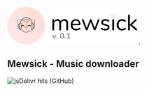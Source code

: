 
<img src="mewsick.png" width="300px">.

## Mewsick - Music downloader
![jsDelivr hits (GitHub)](https://img.shields.io/jsdelivr/gh/hd/frzkn/mewsick)
